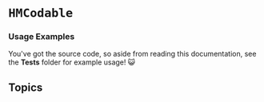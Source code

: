 # ``HMCodable``


### Usage Examples

You've got the source code, so aside from reading this documentation, see the **Tests** folder for example usage! 😺

## Topics
